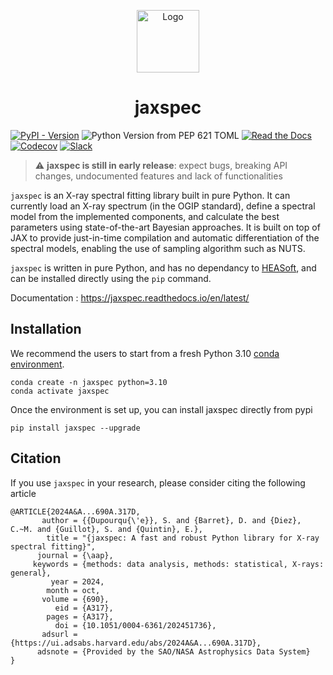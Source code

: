 <p align="center">
  <img src="https://raw.githubusercontent.com/renecotyfanboy/jaxspec/main/docs/logo/logo_small.svg" alt="Logo" width="100" height="100">
</p>

<h1 align="center">
  jaxspec
</h1>


[![PyPI - Version](https://img.shields.io/pypi/v/jaxspec?style=for-the-badge&logo=pypi&color=rgb(37%2C%20150%2C%20190))](https://pypi.org/project/jaxspec/)
![Python Version from PEP 621 TOML](https://img.shields.io/python/required-version-toml?tomlFilePath=https%3A%2F%2Fraw.githubusercontent.com%2Frenecotyfanboy%2Fjaxspec%2Frefs%2Fheads%2Fmain%2Fpyproject.toml&style=for-the-badge)
[![Read the Docs](https://img.shields.io/readthedocs/jaxspec?style=for-the-badge)](https://jaxspec.readthedocs.io/en/latest/)
[![Codecov](https://img.shields.io/codecov/c/github/renecotyfanboy/jaxspec?style=for-the-badge)](https://app.codecov.io/gh/renecotyfanboy/jaxspec)
[![Slack](https://img.shields.io/badge/Slack-4A154B?style=for-the-badge&logo=slack&logoColor=white)](https://join.slack.com/t/jaxspec/shared_invite/zt-2cuxkdl2f-t0EEAKP~HBEHKvIUZJL2sg)

> :warning: **jaxspec is still in early release**: expect bugs, breaking API changes, undocumented features and lack of functionalities

`jaxspec` is an X-ray spectral fitting library built in pure Python. It can currently load an X-ray spectrum (in the OGIP standard), define a spectral model from the implemented components, and calculate the best parameters using state-of-the-art Bayesian approaches. It is built on top of JAX to provide just-in-time compilation and automatic differentiation of the spectral models, enabling the use of sampling algorithm such as NUTS.

`jaxspec` is written in pure Python, and has no dependancy to [HEASoft](https://heasarc.gsfc.nasa.gov/docs/software/heasoft/), and can be installed directly using the `pip` command.

Documentation : https://jaxspec.readthedocs.io/en/latest/

## Installation

We recommend the users to start from a fresh Python 3.10 [conda environment](https://conda.io/projects/conda/en/latest/user-guide/install/index.html).

```
conda create -n jaxspec python=3.10
conda activate jaxspec
```

Once the environment is set up, you can install jaxspec directly from pypi

```
pip install jaxspec --upgrade
```

## Citation 

If you use `jaxspec` in your research, please consider citing the following article 

```
@ARTICLE{2024A&A...690A.317D,
       author = {{Dupourqu{\'e}}, S. and {Barret}, D. and {Diez}, C.~M. and {Guillot}, S. and {Quintin}, E.},
        title = "{jaxspec: A fast and robust Python library for X-ray spectral fitting}",
      journal = {\aap},
     keywords = {methods: data analysis, methods: statistical, X-rays: general},
         year = 2024,
        month = oct,
       volume = {690},
          eid = {A317},
        pages = {A317},
          doi = {10.1051/0004-6361/202451736},
       adsurl = {https://ui.adsabs.harvard.edu/abs/2024A&A...690A.317D},
      adsnote = {Provided by the SAO/NASA Astrophysics Data System}
}
```
